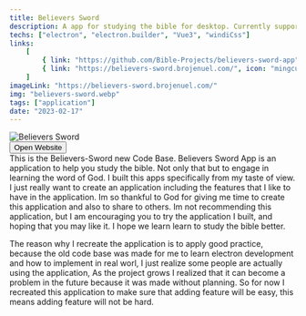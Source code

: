 ```yaml
---
title: Believers Sword
description: A app for studying the bible for desktop. Currently supports windows only.
techs: ["electron", "electron.builder", "Vue3", "windiCss"]
links:
    [
        { link: "https://github.com/Bible-Projects/believers-sword-app", icon: "ant-design:github-filled", tooltip: "Open in Github" },
        { link: "https://believers-sword.brojenuel.com/", icon: "mingcute:external-link-line", tooltip: "Open Link" },
    ]
imageLink: "https://believers-sword.brojenuel.com/"
img: "believers-sword.webp"
tags: ["application"]
date: "2023-02-17"
---
```


![Believers Sword](/img/work/believers-sword.webp)
<br/>
<a href="https://believers-sword.brojenuel.com" target="_blank">
<button class="btn">
<span>
<Icon name="octicon:link-external-16"></Icon>
Open Website
</span>
</button>
</a>
<br/>
This is the Believers-Sword new Code Base. Believers Sword App is an application to help you study the bible. Not only that but to engage in learning the word of God. I built this apps specifically from my taste of view. I just really want to create an application including the features that I like to have in the application. Im so thankful to God for giving me time to create this application and also to share to others. Im not recommending this application, but I am encouraging you to try the application I built, and hoping that you may like it. I hope we learn learn to study the bible better.  

The reason why I recreate the application is to apply good practice, because the old code base was made for me to learn electron development and how to implement in real worl, I just realize some people are actually using the application, As the project grows I realized that it can become a problem in the future because it was made without planning. So for now I recreated this application to make sure that adding feature will be easy, this means adding feature will not be hard.
